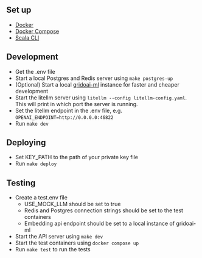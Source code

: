 ## Set up
- [Docker](https://docs.docker.com/get-docker/)
- [Docker Compose](https://docs.docker.com/compose/install/)
- [Scala CLI](https://scala-cli.virtuslab.org/)

## Development
- Get the .env file
- Start a local Postgres and Redis server using `make postgres-up`
- (Optional) Start a local [gridoai-ml](https://github.com/gridoai/gridoai-ml) instance for faster and cheaper development
- Start the litellm server using `litellm --config litellm-config.yaml`. This will print in which port the server is running.
- Set the litellm endpoint in the .env file, e.g. `OPENAI_ENDPOINT=http://0.0.0.0:46822`
- Run `make dev`

## Deploying
- Set KEY_PATH to the path of your private key file
- Run `make deploy`

## Testing
- Create a test.env file
  - USE_MOCK_LLM should be set to true
  - Redis and Postgres connection strings should be set to the test containers
  - Embedding api endpoint should be set to a local instance of gridoai-ml
- Start the API server using `make dev`
- Start the test containers using `docker compose up`
- Run `make test` to run the tests
